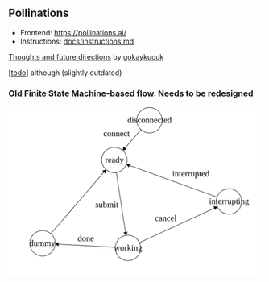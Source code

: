 ## Pollinations

- Frontend: https://pollinations.ai/
- Instructions: [docs/instructions.md](docs/instructions.md)

[Thoughts and future directions](docs/Pollinations%209bc30012e1a04f94b4d6f045629f0631.md) by [gokaykucuk](https://github.com/gokaykucuk) 

[[todo]] although (slightly outdated)

### Old Finite State Machine-based flow. Needs to be redesigned
![FSM](fsm.svg)

[//begin]: # "Autogenerated link references for markdown compatibility"
[todo]: docs/todo "todo"
[//end]: # "Autogenerated link references"